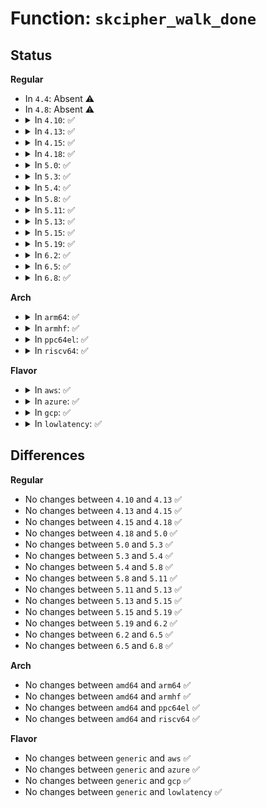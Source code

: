 # Function: <code>skcipher_walk_done</code>

## Status
<b>Regular</b>
<ul>
<li>
In <code>4.4</code>: Absent ⚠️
</li>
<li>
In <code>4.8</code>: Absent ⚠️
</li>
<li>
<details>
<summary>In <code>4.10</code>: ✅</summary>

```c
int skcipher_walk_done(struct skcipher_walk *walk, int err);
```

**Collision:** Unique Global

**Inline:** No

**Transformation:** False

**Instances:**

```
In crypto/skcipher.c (ffffffff813f6110)
Location: crypto/skcipher.c:108
Inline: False
Direct callers:
  - crypto/skcipher.c:skcipher_walk_next
  - crypto/skcipher.c:skcipher_walk_next
  - crypto/cbc.c:crypto_cbc_decrypt
  - crypto/xts.c:pre_crypt
  - crypto/xts.c:post_crypt
```
**Symbols:**

```
ffffffff813f6110-ffffffff813f6334: skcipher_walk_done (STB_GLOBAL)
```
</details>
</li>
<li>
<details>
<summary>In <code>4.13</code>: ✅</summary>

```c
int skcipher_walk_done(struct skcipher_walk *walk, int err);
```

**Collision:** Unique Global

**Inline:** No

**Transformation:** False

**Instances:**

```
In crypto/skcipher.c (ffffffff81402540)
Location: crypto/skcipher.c:109
Inline: False
Direct callers:
  - crypto/skcipher.c:skcipher_walk_next
  - crypto/skcipher.c:skcipher_walk_next
  - crypto/cbc.c:crypto_cbc_decrypt
  - crypto/xts.c:pre_crypt
  - crypto/xts.c:post_crypt
```
**Symbols:**

```
ffffffff81402540-ffffffff81402753: skcipher_walk_done (STB_GLOBAL)
```
</details>
</li>
<li>
<details>
<summary>In <code>4.15</code>: ✅</summary>

```c
int skcipher_walk_done(struct skcipher_walk *walk, int err);
```

**Collision:** Unique Global

**Inline:** No

**Transformation:** False

**Instances:**

```
In crypto/skcipher.c (ffffffff8142abb0)
Location: crypto/skcipher.c:109
Inline: False
Direct callers:
  - crypto/skcipher.c:skcipher_walk_next
  - crypto/skcipher.c:skcipher_walk_next
  - crypto/cbc.c:crypto_cbc_decrypt
  - crypto/xts.c:pre_crypt
  - crypto/xts.c:post_crypt
```
**Symbols:**

```
ffffffff8142abb0-ffffffff8142adc3: skcipher_walk_done (STB_GLOBAL)
```
</details>
</li>
<li>
<details>
<summary>In <code>4.18</code>: ✅</summary>

```c
int skcipher_walk_done(struct skcipher_walk *walk, int err);
```

**Collision:** Unique Global

**Inline:** No

**Transformation:** False

**Instances:**

```
In crypto/skcipher.c (ffffffff8145d900)
Location: crypto/skcipher.c:108
Inline: False
Direct callers:
  - crypto/skcipher.c:skcipher_walk_next
  - crypto/skcipher.c:skcipher_walk_next
  - crypto/cbc.c:crypto_cbc_decrypt
  - crypto/xts.c:pre_crypt
  - crypto/xts.c:post_crypt
```
**Symbols:**

```
ffffffff8145d900-ffffffff8145dafd: skcipher_walk_done (STB_GLOBAL)
```
</details>
</li>
<li>
<details>
<summary>In <code>5.0</code>: ✅</summary>

```c
int skcipher_walk_done(struct skcipher_walk *walk, int err);
```

**Collision:** Unique Global

**Inline:** No

**Transformation:** False

**Instances:**

```
In crypto/skcipher.c (ffffffff8147b1a0)
Location: crypto/skcipher.c:108
Inline: False
Direct callers:
  - crypto/skcipher.c:skcipher_walk_next
  - crypto/skcipher.c:skcipher_walk_next
  - crypto/cbc.c:crypto_cbc_decrypt
  - crypto/xts.c:xor_tweak
```
**Symbols:**

```
ffffffff8147b1a0-ffffffff8147b39d: skcipher_walk_done (STB_GLOBAL)
```
</details>
</li>
<li>
<details>
<summary>In <code>5.3</code>: ✅</summary>

```c
int skcipher_walk_done(struct skcipher_walk *walk, int err);
```

**Collision:** Unique Global

**Inline:** No

**Transformation:** False

**Instances:**

```
In crypto/skcipher.c (ffffffff814a93f0)
Location: crypto/skcipher.c:103
Inline: False
Direct callers:
  - crypto/skcipher.c:skcipher_walk_next
  - crypto/skcipher.c:skcipher_walk_next
  - crypto/crypto_null.c:null_skcipher_crypt
  - crypto/ecb.c:crypto_ecb_crypt
  - crypto/cbc.c:crypto_cbc_decrypt
  - crypto/xts.c:xor_tweak
  - crypto/ctr.c:crypto_ctr_crypt
  - crypto/ctr.c:crypto_ctr_crypt
```
**Symbols:**

```
ffffffff814a93f0-ffffffff814a9605: skcipher_walk_done (STB_GLOBAL)
```
</details>
</li>
<li>
<details>
<summary>In <code>5.4</code>: ✅</summary>

```c
int skcipher_walk_done(struct skcipher_walk *walk, int err);
```

**Collision:** Unique Global

**Inline:** No

**Transformation:** False

**Instances:**

```
In crypto/skcipher.c (ffffffff814c4060)
Location: crypto/skcipher.c:104
Inline: False
Direct callers:
  - crypto/skcipher.c:skcipher_walk_next
  - crypto/skcipher.c:skcipher_walk_next
  - crypto/crypto_null.c:null_skcipher_crypt
  - crypto/ecb.c:crypto_ecb_crypt
  - crypto/cbc.c:crypto_cbc_decrypt
  - crypto/xts.c:xor_tweak
  - crypto/xts.c:xor_tweak
  - crypto/ctr.c:crypto_ctr_crypt
  - crypto/ctr.c:crypto_ctr_crypt
```
**Symbols:**

```
ffffffff814c4060-ffffffff814c42f3: skcipher_walk_done (STB_GLOBAL)
```
</details>
</li>
<li>
<details>
<summary>In <code>5.8</code>: ✅</summary>

```c
int skcipher_walk_done(struct skcipher_walk *walk, int err);
```

**Collision:** Unique Global

**Inline:** No

**Transformation:** False

**Instances:**

```
In crypto/skcipher.c (ffffffff81523540)
Location: crypto/skcipher.c:104
Inline: False
Direct callers:
  - crypto/skcipher.c:skcipher_walk_next
  - crypto/skcipher.c:skcipher_next_slow
  - crypto/crypto_null.c:null_skcipher_crypt
  - crypto/ecb.c:crypto_ecb_crypt
  - crypto/cbc.c:crypto_cbc_decrypt
  - crypto/xts.c:xor_tweak
  - crypto/xts.c:xor_tweak
  - crypto/ctr.c:crypto_ctr_crypt
  - crypto/ctr.c:crypto_ctr_crypt
```
**Symbols:**

```
ffffffff81523540-ffffffff815237d7: skcipher_walk_done (STB_GLOBAL)
```
</details>
</li>
<li>
<details>
<summary>In <code>5.11</code>: ✅</summary>

```c
int skcipher_walk_done(struct skcipher_walk *walk, int err);
```

**Collision:** Unique Global

**Inline:** No

**Transformation:** False

**Instances:**

```
In crypto/skcipher.c (ffffffff81540490)
Location: crypto/skcipher.c:104
Inline: False
Direct callers:
  - crypto/skcipher.c:skcipher_walk_next
  - crypto/skcipher.c:skcipher_next_slow
  - crypto/crypto_null.c:null_skcipher_crypt
  - crypto/ecb.c:crypto_ecb_crypt
  - crypto/cbc.c:crypto_cbc_decrypt
  - crypto/cbc.c:crypto_cbc_encrypt
  - crypto/xts.c:xts_xor_tweak
  - crypto/xts.c:xts_xor_tweak
  - crypto/ctr.c:crypto_ctr_crypt
  - crypto/ctr.c:crypto_ctr_crypt
```
**Symbols:**

```
ffffffff81540490-ffffffff81540723: skcipher_walk_done (STB_GLOBAL)
```
</details>
</li>
<li>
<details>
<summary>In <code>5.13</code>: ✅</summary>

```c
int skcipher_walk_done(struct skcipher_walk *walk, int err);
```

**Collision:** Unique Global

**Inline:** No

**Transformation:** False

**Instances:**

```
In crypto/skcipher.c (ffffffff81548b00)
Location: crypto/skcipher.c:105
Inline: False
Direct callers:
  - crypto/skcipher.c:skcipher_walk_next
  - crypto/skcipher.c:skcipher_next_slow
  - crypto/crypto_null.c:null_skcipher_crypt
  - crypto/ecb.c:crypto_ecb_crypt
  - crypto/cbc.c:crypto_cbc_decrypt
  - crypto/cbc.c:crypto_cbc_encrypt
  - crypto/xts.c:xts_xor_tweak
  - crypto/xts.c:xts_xor_tweak
  - crypto/ctr.c:crypto_ctr_crypt
  - crypto/ctr.c:crypto_ctr_crypt
```
**Symbols:**

```
ffffffff81548b00-ffffffff81548d90: skcipher_walk_done (STB_GLOBAL)
```
</details>
</li>
<li>
<details>
<summary>In <code>5.15</code>: ✅</summary>

```c
int skcipher_walk_done(struct skcipher_walk *walk, int err);
```

**Collision:** Unique Global

**Inline:** No

**Transformation:** False

**Instances:**

```
In crypto/skcipher.c (ffffffff815a92e0)
Location: crypto/skcipher.c:105
Inline: False
Direct callers:
  - crypto/skcipher.c:skcipher_walk_next
  - crypto/skcipher.c:skcipher_next_slow
  - crypto/crypto_null.c:null_skcipher_crypt
  - crypto/ecb.c:crypto_ecb_crypt
  - crypto/cbc.c:crypto_cbc_decrypt
  - crypto/cbc.c:crypto_cbc_encrypt
  - crypto/xts.c:xts_xor_tweak
  - crypto/xts.c:xts_xor_tweak
  - crypto/ctr.c:crypto_ctr_crypt
  - crypto/ctr.c:crypto_ctr_crypt
```
**Symbols:**

```
ffffffff815a92e0-ffffffff815a9570: skcipher_walk_done (STB_GLOBAL)
```
</details>
</li>
<li>
<details>
<summary>In <code>5.19</code>: ✅</summary>

```c
int skcipher_walk_done(struct skcipher_walk *walk, int err);
```

**Collision:** Unique Global

**Inline:** No

**Transformation:** False

**Instances:**

```
In crypto/skcipher.c (ffffffff81650750)
Location: crypto/skcipher.c:105
Inline: False
Direct callers:
  - crypto/skcipher.c:skcipher_walk_next
  - crypto/skcipher.c:skcipher_next_slow
  - crypto/crypto_null.c:null_skcipher_crypt
  - crypto/ecb.c:crypto_ecb_crypt
  - crypto/cbc.c:crypto_cbc_decrypt
  - crypto/cbc.c:crypto_cbc_encrypt
  - crypto/xts.c:xts_xor_tweak
  - crypto/xts.c:xts_xor_tweak
  - crypto/ctr.c:crypto_ctr_crypt
  - crypto/ctr.c:crypto_ctr_crypt
```
**Symbols:**

```
ffffffff81650750-ffffffff816509a3: skcipher_walk_done (STB_GLOBAL)
```
</details>
</li>
<li>
<details>
<summary>In <code>6.2</code>: ✅</summary>

```c
int skcipher_walk_done(struct skcipher_walk *walk, int err);
```

**Collision:** Unique Global

**Inline:** No

**Transformation:** False

**Instances:**

```
In crypto/skcipher.c (ffffffff81709f00)
Location: crypto/skcipher.c:105
Inline: False
Direct callers:
  - crypto/skcipher.c:skcipher_walk_next
  - crypto/skcipher.c:skcipher_next_slow
  - crypto/crypto_null.c:null_skcipher_crypt
  - crypto/ecb.c:crypto_ecb_crypt
  - crypto/cbc.c:crypto_cbc_decrypt
  - crypto/cbc.c:crypto_cbc_decrypt
  - crypto/cbc.c:crypto_cbc_encrypt
  - crypto/cbc.c:crypto_cbc_encrypt
  - crypto/xts.c:xts_xor_tweak
  - crypto/xts.c:xts_xor_tweak
  - crypto/ctr.c:crypto_ctr_crypt
  - crypto/ctr.c:crypto_ctr_crypt
```
**Symbols:**

```
ffffffff81709f00-ffffffff8170a153: skcipher_walk_done (STB_GLOBAL)
```
</details>
</li>
<li>
<details>
<summary>In <code>6.5</code>: ✅</summary>

```c
int skcipher_walk_done(struct skcipher_walk *walk, int err);
```

**Collision:** Unique Global

**Inline:** No

**Transformation:** False

**Instances:**

```
In crypto/skcipher.c (ffffffff81743460)
Location: crypto/skcipher.c:123
Inline: False
Direct callers:
  - crypto/skcipher.c:skcipher_walk_next
  - crypto/skcipher.c:skcipher_next_slow
  - crypto/crypto_null.c:null_skcipher_crypt
  - crypto/ecb.c:crypto_ecb_crypt
  - crypto/cbc.c:crypto_cbc_decrypt
  - crypto/cbc.c:crypto_cbc_decrypt
  - crypto/cbc.c:crypto_cbc_encrypt
  - crypto/cbc.c:crypto_cbc_encrypt
  - crypto/xts.c:xts_xor_tweak
  - crypto/xts.c:xts_xor_tweak
  - crypto/ctr.c:crypto_ctr_crypt
  - crypto/ctr.c:crypto_ctr_crypt
```
**Symbols:**

```
ffffffff81743460-ffffffff817436b6: skcipher_walk_done (STB_GLOBAL)
```
</details>
</li>
<li>
<details>
<summary>In <code>6.8</code>: ✅</summary>

```c
int skcipher_walk_done(struct skcipher_walk *walk, int err);
```

**Collision:** Unique Global

**Inline:** No

**Transformation:** False

**Instances:**

```
In crypto/skcipher.c (ffffffff81785790)
Location: crypto/skcipher.c:122
Inline: False
Direct callers:
  - crypto/lskcipher.c:crypto_lskcipher_crypt_sg
  - crypto/skcipher.c:skcipher_walk_next
  - crypto/skcipher.c:skcipher_next_slow
  - crypto/crypto_null.c:null_skcipher_crypt
  - crypto/xts.c:xts_xor_tweak
  - crypto/xts.c:xts_xor_tweak
  - crypto/ctr.c:crypto_ctr_crypt
  - crypto/ctr.c:crypto_ctr_crypt
```
**Symbols:**

```
ffffffff81785790-ffffffff817859e6: skcipher_walk_done (STB_GLOBAL)
```
</details>
</li>
</ul>
<b>Arch</b>
<ul>
<li>
<details>
<summary>In <code>arm64</code>: ✅</summary>

```c
int skcipher_walk_done(struct skcipher_walk *walk, int err);
```

**Collision:** Unique Global

**Inline:** No

**Transformation:** False

**Instances:**

```
In crypto/skcipher.c (ffff8000105becc8)
Location: crypto/skcipher.c:104
Inline: False
Direct callers:
  - crypto/skcipher.c:skcipher_walk_next
  - crypto/skcipher.c:skcipher_walk_next
  - crypto/crypto_null.c:null_skcipher_crypt
  - crypto/ecb.c:crypto_ecb_crypt
  - crypto/cbc.c:crypto_cbc_decrypt
  - crypto/xts.c:xor_tweak
  - crypto/xts.c:xor_tweak
  - crypto/ctr.c:crypto_ctr_crypt
  - crypto/ctr.c:crypto_ctr_crypt
  - crypto/ctr.c:crypto_ctr_crypt
```
**Symbols:**

```
ffff8000105becc8-ffff8000105bef98: skcipher_walk_done (STB_GLOBAL)
```
</details>
</li>
<li>
<details>
<summary>In <code>armhf</code>: ✅</summary>

```c
int skcipher_walk_done(struct skcipher_walk *walk, int err);
```

**Collision:** Unique Global

**Inline:** No

**Transformation:** False

**Instances:**

```
In crypto/skcipher.c (c076cca8)
Location: crypto/skcipher.c:104
Inline: False
Direct callers:
  - crypto/skcipher.c:skcipher_walk_next
  - crypto/skcipher.c:skcipher_walk_next
  - crypto/crypto_null.c:null_skcipher_crypt
  - crypto/ecb.c:crypto_ecb_crypt
  - crypto/cbc.c:crypto_cbc_decrypt
  - crypto/cbc.c:crypto_cbc_encrypt
  - crypto/xts.c:xor_tweak
  - crypto/xts.c:xor_tweak
  - crypto/ctr.c:crypto_ctr_crypt
  - crypto/ctr.c:crypto_ctr_crypt
```
**Symbols:**

```
c076cca8-c076d024: skcipher_walk_done (STB_GLOBAL)
```
</details>
</li>
<li>
<details>
<summary>In <code>ppc64el</code>: ✅</summary>

```c
int skcipher_walk_done(struct skcipher_walk *walk, int err);
```

**Collision:** Unique Global

**Inline:** No

**Transformation:** False

**Instances:**

```
In crypto/skcipher.c (c0000000007462d0)
Location: crypto/skcipher.c:104
Inline: False
Direct callers:
  - crypto/skcipher.c:skcipher_walk_next
  - crypto/skcipher.c:skcipher_walk_next
  - crypto/crypto_null.c:null_skcipher_crypt
  - crypto/ecb.c:crypto_ecb_crypt
  - crypto/cbc.c:crypto_cbc_decrypt
  - crypto/xts.c:xor_tweak
  - crypto/xts.c:xor_tweak
  - crypto/xts.c:xor_tweak
  - crypto/ctr.c:crypto_ctr_crypt
  - crypto/ctr.c:crypto_ctr_crypt
  - crypto/ctr.c:crypto_ctr_crypt
```
**Symbols:**

```
c0000000007462d0-c000000000746744: skcipher_walk_done (STB_GLOBAL)
```
</details>
</li>
<li>
<details>
<summary>In <code>riscv64</code>: ✅</summary>

```c
int skcipher_walk_done(struct skcipher_walk *walk, int err);
```

**Collision:** Unique Global

**Inline:** No

**Transformation:** False

**Instances:**

```
In crypto/skcipher.c (ffffffe000403fa4)
Location: crypto/skcipher.c:104
Inline: False
Direct callers:
  - crypto/skcipher.c:skcipher_walk_next
  - crypto/skcipher.c:skcipher_walk_next
  - crypto/crypto_null.c:null_skcipher_crypt
  - crypto/ecb.c:crypto_ecb_crypt
  - crypto/cbc.c:crypto_cbc_decrypt
  - crypto/xts.c:xor_tweak
  - crypto/xts.c:xor_tweak
  - crypto/xts.c:xor_tweak
  - crypto/ctr.c:crypto_ctr_crypt
  - crypto/ctr.c:crypto_ctr_crypt
  - crypto/ctr.c:crypto_ctr_crypt
```
**Symbols:**

```
ffffffe000403fa4-ffffffe0004041c8: skcipher_walk_done (STB_GLOBAL)
```
</details>
</li>
</ul>
<b>Flavor</b>
<ul>
<li>
<details>
<summary>In <code>aws</code>: ✅</summary>

```c
int skcipher_walk_done(struct skcipher_walk *walk, int err);
```

**Collision:** Unique Global

**Inline:** No

**Transformation:** False

**Instances:**

```
In crypto/skcipher.c (ffffffff814bc640)
Location: crypto/skcipher.c:104
Inline: False
Direct callers:
  - crypto/skcipher.c:skcipher_walk_next
  - crypto/skcipher.c:skcipher_walk_next
  - crypto/crypto_null.c:null_skcipher_crypt
  - crypto/ecb.c:crypto_ecb_crypt
  - crypto/cbc.c:crypto_cbc_decrypt
  - crypto/xts.c:xor_tweak
  - crypto/xts.c:xor_tweak
  - crypto/ctr.c:crypto_ctr_crypt
  - crypto/ctr.c:crypto_ctr_crypt
```
**Symbols:**

```
ffffffff814bc640-ffffffff814bc8d3: skcipher_walk_done (STB_GLOBAL)
```
</details>
</li>
<li>
<details>
<summary>In <code>azure</code>: ✅</summary>

```c
int skcipher_walk_done(struct skcipher_walk *walk, int err);
```

**Collision:** Unique Global

**Inline:** No

**Transformation:** False

**Instances:**

```
In crypto/skcipher.c (ffffffff814ad060)
Location: crypto/skcipher.c:104
Inline: False
Direct callers:
  - crypto/skcipher.c:skcipher_walk_next
  - crypto/skcipher.c:skcipher_walk_next
  - crypto/crypto_null.c:null_skcipher_crypt
  - crypto/ecb.c:crypto_ecb_crypt
  - crypto/cbc.c:crypto_cbc_decrypt
  - crypto/xts.c:xor_tweak
  - crypto/xts.c:xor_tweak
  - crypto/ctr.c:crypto_ctr_crypt
  - crypto/ctr.c:crypto_ctr_crypt
```
**Symbols:**

```
ffffffff814ad060-ffffffff814ad2f3: skcipher_walk_done (STB_GLOBAL)
```
</details>
</li>
<li>
<details>
<summary>In <code>gcp</code>: ✅</summary>

```c
int skcipher_walk_done(struct skcipher_walk *walk, int err);
```

**Collision:** Unique Global

**Inline:** No

**Transformation:** False

**Instances:**

```
In crypto/skcipher.c (ffffffff814b86d0)
Location: crypto/skcipher.c:104
Inline: False
Direct callers:
  - crypto/skcipher.c:skcipher_walk_next
  - crypto/skcipher.c:skcipher_walk_next
  - crypto/crypto_null.c:null_skcipher_crypt
  - crypto/ecb.c:crypto_ecb_crypt
  - crypto/cbc.c:crypto_cbc_decrypt
  - crypto/xts.c:xor_tweak
  - crypto/xts.c:xor_tweak
  - crypto/ctr.c:crypto_ctr_crypt
  - crypto/ctr.c:crypto_ctr_crypt
```
**Symbols:**

```
ffffffff814b86d0-ffffffff814b8963: skcipher_walk_done (STB_GLOBAL)
```
</details>
</li>
<li>
<details>
<summary>In <code>lowlatency</code>: ✅</summary>

```c
int skcipher_walk_done(struct skcipher_walk *walk, int err);
```

**Collision:** Unique Global

**Inline:** No

**Transformation:** False

**Instances:**

```
In crypto/skcipher.c (ffffffff814d11b0)
Location: crypto/skcipher.c:104
Inline: False
Direct callers:
  - crypto/skcipher.c:skcipher_walk_next
  - crypto/skcipher.c:skcipher_walk_next
  - crypto/crypto_null.c:null_skcipher_crypt
  - crypto/ecb.c:crypto_ecb_crypt
  - crypto/cbc.c:crypto_cbc_decrypt
  - crypto/xts.c:xor_tweak
  - crypto/xts.c:xor_tweak
  - crypto/ctr.c:crypto_ctr_crypt
  - crypto/ctr.c:crypto_ctr_crypt
```
**Symbols:**

```
ffffffff814d11b0-ffffffff814d1426: skcipher_walk_done (STB_GLOBAL)
```
</details>
</li>
</ul>

## Differences
<b>Regular</b>
<ul>
<li>
No changes between <code>4.10</code> and <code>4.13</code> ✅
</li>
<li>
No changes between <code>4.13</code> and <code>4.15</code> ✅
</li>
<li>
No changes between <code>4.15</code> and <code>4.18</code> ✅
</li>
<li>
No changes between <code>4.18</code> and <code>5.0</code> ✅
</li>
<li>
No changes between <code>5.0</code> and <code>5.3</code> ✅
</li>
<li>
No changes between <code>5.3</code> and <code>5.4</code> ✅
</li>
<li>
No changes between <code>5.4</code> and <code>5.8</code> ✅
</li>
<li>
No changes between <code>5.8</code> and <code>5.11</code> ✅
</li>
<li>
No changes between <code>5.11</code> and <code>5.13</code> ✅
</li>
<li>
No changes between <code>5.13</code> and <code>5.15</code> ✅
</li>
<li>
No changes between <code>5.15</code> and <code>5.19</code> ✅
</li>
<li>
No changes between <code>5.19</code> and <code>6.2</code> ✅
</li>
<li>
No changes between <code>6.2</code> and <code>6.5</code> ✅
</li>
<li>
No changes between <code>6.5</code> and <code>6.8</code> ✅
</li>
</ul>
<b>Arch</b>
<ul>
<li>
No changes between <code>amd64</code> and <code>arm64</code> ✅
</li>
<li>
No changes between <code>amd64</code> and <code>armhf</code> ✅
</li>
<li>
No changes between <code>amd64</code> and <code>ppc64el</code> ✅
</li>
<li>
No changes between <code>amd64</code> and <code>riscv64</code> ✅
</li>
</ul>
<b>Flavor</b>
<ul>
<li>
No changes between <code>generic</code> and <code>aws</code> ✅
</li>
<li>
No changes between <code>generic</code> and <code>azure</code> ✅
</li>
<li>
No changes between <code>generic</code> and <code>gcp</code> ✅
</li>
<li>
No changes between <code>generic</code> and <code>lowlatency</code> ✅
</li>
</ul>

